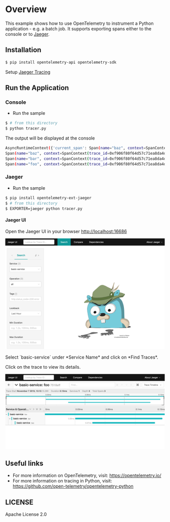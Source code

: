 # Overview

This example shows how to use OpenTelemetry to instrument a Python application - e.g. a batch job.
It supports exporting spans either to the console or to [Jaeger](https://www.jaegertracing.io).

## Installation

```sh
$ pip install opentelemetry-api opentelemetry-sdk
```

Setup [Jaeger Tracing](https://www.jaegertracing.io/docs/latest/getting-started/#all-in-one)

## Run the Application

### Console

* Run the sample

```bash
$ # from this directory
$ python tracer.py
```

The output will be displayed at the console

```bash
AsyncRuntimeContext({'current_span': Span(name="baz", context=SpanContext(trace_id=0xf906f80f64d57c71ea8da4dfbbd2ddf2, span_id=0x5611c1407e06e4d7, trace_state={}))})
Span(name="baz", context=SpanContext(trace_id=0xf906f80f64d57c71ea8da4dfbbd2ddf2, span_id=0x5611c1407e06e4d7, trace_state={}), kind=SpanKind.INTERNAL, parent=Span(name="bar", context=SpanContext(trace_id=0xf906f80f64d57c71ea8da4dfbbd2ddf2, span_id=0x1b9db0e0cc1a3f60, trace_state={})), start_time=2019-11-07T21:26:45.934412Z, end_time=2019-11-07T21:26:45.934567Z)
Span(name="bar", context=SpanContext(trace_id=0xf906f80f64d57c71ea8da4dfbbd2ddf2, span_id=0x1b9db0e0cc1a3f60, trace_state={}), kind=SpanKind.INTERNAL, parent=Span(name="foo", context=SpanContext(trace_id=0xf906f80f64d57c71ea8da4dfbbd2ddf2, span_id=0x1d5d87441ec2f410, trace_state={})), start_time=2019-11-07T21:26:45.934396Z, end_time=2019-11-07T21:26:45.934576Z)
Span(name="foo", context=SpanContext(trace_id=0xf906f80f64d57c71ea8da4dfbbd2ddf2, span_id=0x1d5d87441ec2f410, trace_state={}), kind=SpanKind.INTERNAL, parent=None, start_time=2019-11-07T21:26:45.934369Z, end_time=2019-11-07T21:26:45.934580Z)
```


### Jaeger

* Run the sample

```sh
$ pip install opentelemetry-ext-jaeger
$ # from this directory
$ EXPORTER=jaeger python tracer.py
```

#### Jaeger UI

Open the Jaeger UI in your browser [http://localhost:16686](http://localhost:16686)

<p align="center"><img src="images/jaeger-ui.png?raw=true"/></p>
Select `basic-service` under *Service Name* and click on *Find Traces*.

Click on the trace to view its details.

<p align="center"><img src="./images/jaeger-ui-detail.png?raw=true"/></p>

## Useful links
- For more information on OpenTelemetry, visit: <https://opentelemetry.io/>
- For more information on tracing in Python, visit: <https://github.com/open-telemetry/opentelemetry-python>

## LICENSE

Apache License 2.0
